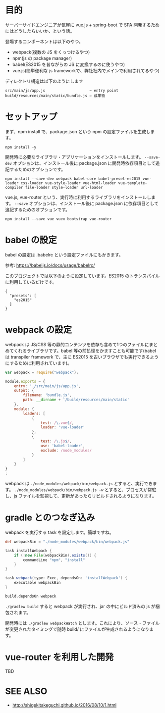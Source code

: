 # 目的

サーバーサイドエンジニアが気軽に vue.js + spring-boot で SPA 開発するためにはどうしたらいいか、という話。

登場するコンポーネントは以下のやつ。

 * webpack(複数の JS をくっつけるやつ)
 * npm(js の package manager)
 * babel(ES2015 を昔ながらの JS に変換するのに使うやつ)
 * vue.js(簡単便利な js frameworkで、弊社社内でメインで利用されてるやつ)
 
ディレクトリ構造は以下のようにします

    src/main/js/app.js                    ← entry point
    build/resources/main/static/bundle.js ← 成果物

# セットアップ

まず、npm install で、package.json という npm の設定ファイルを生成します。

    npm install -y

開発時に必要なライブラリ・アプリケーションをインストールします。
`--save-dev` オプションは、インストール後に package.json に開発時依存項目として追記するためのオプションです。

    npm install --save-dev webpack babel-core babel-preset-es2015 vue-loader css-loader vue-style-loader vue-html-loader vue-template-compiler file-loader style-loader url-loader

vue.js, vue-router という、実行時に利用するライブラリをインストールします。
`--save` オプションは、インストール後に package.json に依存項目として追記するためのオプションです。

    npm install --save vue vuex bootstrap vue-router

# babel の設定

babel の設定は .babelrc という設定ファイルにもかきます。

参考: https://babeljs.io/docs/usage/babelrc/

このプロジェクトでは以下のように設定しています。ES2015 のトランスパイルに利用しているだけです。

```
{
  "presets": [
    "es2015"
  ]
}
```

# webpack の設定

webpack は JS/CSS 等の静的コンテンツを依存も含めて1つのファイルにまとめてくれるライブラリです。babel 等の前処理をかますことも可能です(babel は transpiler framework で、主に ES2015 を古いブラウザでも実行できるようにするために利用されています)。

```javascript
var webpack = require("webpack");

module.exports = {
    entry: './src/main/js/app.js',
    output: {
        filename: 'bundle.js',
        path: __dirname + '/build/resources/main/static'
    },
    module: {
        loaders: [
            {
                test: /\.vue$/,
                loader: 'vue-loader'
            },
            {
                test: /\.js$/,
                use: 'babel-loader',
                exclude: /node_modules/
            }
        ]
    }
}
;
```

webpack は `./node_modules/webpack/bin/webpack.js` とすると、実行できます。
`./node_modules/webpack/bin/webpack.js -w` とすると、プロセスが常駐し、js ファイルを監視して、更新があったらリビルドされるようになります。

# gradle とのつなぎ込み

webpack を実行する task を設定します。簡単ですね。

```groovy
def webpackBin = "./node_modules/webpack/bin/webpack.js"

task installWebpack {
    if (!new File(webpackBin).exists()) {
        commandLine "npm", "install"
    }
}

task webpack(type: Exec, dependsOn: 'installWebpack') {
    executable webpackBin
}

build.dependsOn webpack
```

`./gradlew build` すると webpack が実行され、jar の中にビルド済みの js が梱包されます。

開発時には `./gradlew webpackWatch` とします。これにより、ソース・ファイルが変更されたタイミングで随時 build/ にファイルが生成されるようになります。

# vue-router を利用した開発

TBD

# SEE ALSO

 * http://shigekitakeguchi.github.io/2016/08/10/1.html
